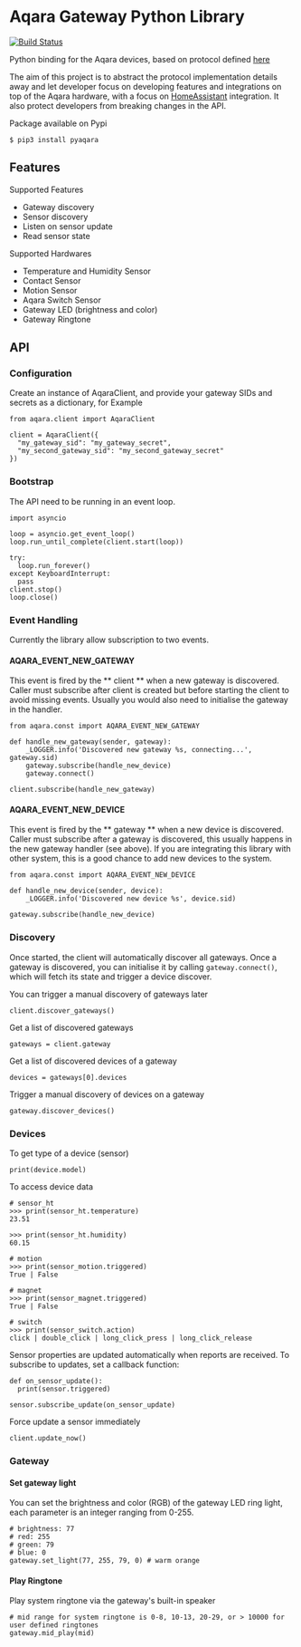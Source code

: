 # Aqara Gateway Python Library

[![Build Status](https://travis-ci.org/javefang/pyaqara.svg?branch=master)](https://travis-ci.org/javefang/pyaqara)

Python binding for the Aqara devices, based on protocol defined [here](https://github.com/louisZL/lumi-gateway-local-api)

The aim of this project is to abstract the protocol implementation details away and let
developer focus on developing features and integrations on top of the Aqara hardware, with
a focus on [HomeAssistant](https://github.com/home-assistant/home-assistant) integration.
It also protect developers from breaking changes in the API.

Package available on Pypi
```
$ pip3 install pyaqara
```

## Features

Supported Features
- Gateway discovery
- Sensor discovery
- Listen on sensor update
- Read sensor state

Supported Hardwares
  + Temperature and Humidity Sensor
  + Contact Sensor
  + Motion Sensor
  + Aqara Switch Sensor
  + Gateway LED (brightness and color)
  + Gateway Ringtone

## API
### Configuration
Create an instance of AqaraClient, and provide your gateway SIDs and secrets as a dictionary, for Example
```
from aqara.client import AqaraClient

client = AqaraClient({
  "my_gateway_sid": "my_gateway_secret",
  "my_second_gateway_sid": "my_second_gateway_secret"
})
```

### Bootstrap
The API need to be running in an event loop.
```
import asyncio

loop = asyncio.get_event_loop()
loop.run_until_complete(client.start(loop))

try:
  loop.run_forever()
except KeyboardInterrupt:
  pass
client.stop()
loop.close()
```

### Event Handling
Currently the library allow subscription to two events.

#### AQARA_EVENT_NEW_GATEWAY
This event is fired by the ** client ** when a new gateway is discovered. Caller
must subscribe after client is created but before starting the client to avoid
missing events. Usually you would also need to initialise the gateway in the handler.

```
from aqara.const import AQARA_EVENT_NEW_GATEWAY

def handle_new_gateway(sender, gateway):
    _LOGGER.info('Discovered new gateway %s, connecting...', gateway.sid)
    gateway.subscribe(handle_new_device)
    gateway.connect()

client.subscribe(handle_new_gateway)
```

#### AQARA_EVENT_NEW_DEVICE
This event is fired by the ** gateway ** when a new device is discovered. Caller
must subscribe after a gateway is discovered, this usually happens in the new gateway
handler (see above). If you are integrating this library with other system, this
is a good chance to add new devices to the system.

```
from aqara.const import AQARA_EVENT_NEW_DEVICE

def handle_new_device(sender, device):
    _LOGGER.info('Discovered new device %s', device.sid)

gateway.subscribe(handle_new_device)
```

### Discovery
Once started, the client will automatically discover all
gateways. Once a gateway is discovered, you can initialise it
by calling `gateway.connect()`, which will fetch its state and
trigger a device discover.

You can trigger a manual discovery of gateways later
```
client.discover_gateways()
```

Get a list of discovered gateways
```
gateways = client.gateway
```

Get a list of discovered devices of a gateway
```
devices = gateways[0].devices
```

Trigger a manual discovery of devices on a gateway
```
gateway.discover_devices()
```

### Devices
To get type of a device (sensor)
```
print(device.model)
```

To access device data
```
# sensor_ht
>>> print(sensor_ht.temperature)
23.51

>>> print(sensor_ht.humidity)
60.15

# motion
>>> print(sensor_motion.triggered)
True | False

# magnet
>>> print(sensor_magnet.triggered)
True | False

# switch
>>> print(sensor_switch.action)
click | double_click | long_click_press | long_click_release
```

Sensor properties are updated automatically when reports are received.
To subscribe to updates, set a callback function:
```
def on_sensor_update():
  print(sensor.triggered)

sensor.subscribe_update(on_sensor_update)
```

Force update a sensor immediately
```
client.update_now()
```

### Gateway

#### Set gateway light
You can set the brightness and color (RGB) of the gateway LED ring light,
each parameter is an integer ranging from 0-255.

```
# brightness: 77
# red: 255
# green: 79
# blue: 0
gateway.set_light(77, 255, 79, 0) # warm orange
```

#### Play Ringtone
Play system ringtone via the gateway's built-in speaker

```
# mid range for system ringtone is 0-8, 10-13, 20-29, or > 10000 for user defined ringtones
gateway.mid_play(mid)
```
